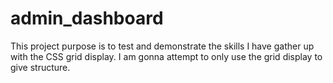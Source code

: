 # admin_dashboard

This project purpose is to test and demonstrate the skills I have gather up with the CSS grid display. I am gonna attempt to only use the grid display to give structure.